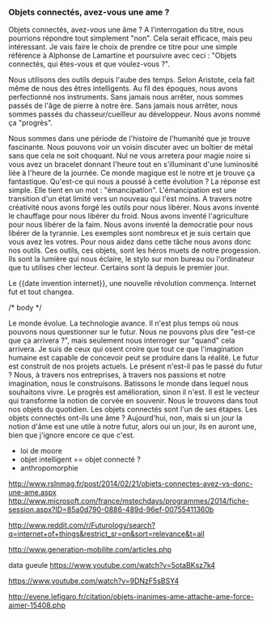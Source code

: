 ### Objets connectés, avez-vous une ame ?

Objets connectés, avez-vous une âme ? A l'interrogation du titre, nous pourrions répondre tout simplement "non". Cela serait efficace, mais peu intéressant. Je vais faire le choix de prendre ce titre pour une simple référence à Alphonse de Lamartine et poursuivre avec ceci : "Objets connectés, qui êtes-vous et que voulez-vous ?".

Nous utilisons des outils depuis l'aube des temps. Selon Aristote, cela fait même de nous des êtres intelligents. Au fil des époques, nous avons perfectionné nos instruments. Sans jamais nous arrêter, nous sommes passés de l'âge de pierre à notre ère. Sans jamais nous arrêter, nous sommes passés du chasseur/cueilleur au développeur. Nous avons nommé ça "progrès".

Nous sommes dans une période de l'histoire de l'humanité que je trouve fascinante. Nous pouvons voir un voisin discuter avec un boîtier de métal sans que cela ne soit choquant. Nul ne vous arretera pour magie noire si vous avez un bracelet donnant l'heure tout en s'illuminant d'une luminosité liée à l'heure de la journée. Ce monde magique est le notre et je trouve ça fantastique. Qu'est-ce qui nous a poussé à cette évolution ? La réponse est simple. Elle tient en un mot : "émancipation". L'émancipation est une transition d'un état limité vers un nouveau qui l'est moins. A travers notre créativité nous avons forgé les outils pour nous libérer. Nous avons inventé le chauffage pour nous libérer du froid. Nous avons inventé l'agriculture pour nous libérer de la faim. Nous avons inventé la democratie pour nous libérer de la tyrannie. Les exemples sont nombreux et je suis certain que vous avez les votres. Pour nous aidez dans cette tâche nous avons donc nos outils. Ces outils, ces objets, sont les héros muets de notre progession. Ils sont la lumière qui nous éclaire, le stylo sur mon bureau ou l'ordinateur que tu utilises cher lecteur. Certains sont là depuis le premier jour.

Le {{date invention internet}}, une nouvelle révolution commença. Internet fut et tout changea.

/* body */ 


Le monde évolue. La technologie avance. Il n'est plus temps où nous pouvons nous questionner sur le futur. Nous ne pouvons plus dire "est-ce que ça arrivera ?", mais seulement nous interroger sur "quand" cela arrivera. Je suis de ceux qui osent croire que tout ce que l'imagination humaine est capable de concevoir peut se produire dans la réalité. Le futur est construit de nos projets actuels. Le présent n'est-il pas le passé du futur ? Nous, à travers nos entreprises, à travers nos passions et notre imagination, nous le construisons. Batissons le monde dans lequel nous souhaitons vivre. Le progrès est amélioration, sinon il n'est. Il est le vecteur qui transforme la notion de corvée en souvenir. Nous le trouvons dans tout nos objets du quotidien. Les objets connectés sont l'un de ses étapes. Les objets connectés ont-ils une âme ? Aujourd'hui, non, mais si un jour la notion d'âme est une utile à notre futur, alors oui un jour, ils en auront une, bien que j'ignore encore ce que c'est.



- loi de moore
- objet intelligent == objet connecté ?
- anthropomorphie


http://www.rslnmag.fr/post/2014/02/21/objets-connectes-avez-vs-donc-une-ame.aspx
http://www.microsoft.com/france/mstechdays/programmes/2014/fiche-session.aspx?ID=85a0d790-0886-489d-96ef-00755411360b


http://www.reddit.com/r/Futurology/search?q=internet+of+things&restrict_sr=on&sort=relevance&t=all

http://www.generation-mobilite.com/articles.php

data gueule https://www.youtube.com/watch?v=5otaBKsz7k4

https://www.youtube.com/watch?v=9DNzF5sBSY4

http://evene.lefigaro.fr/citation/objets-inanimes-ame-attache-ame-force-aimer-15408.php



